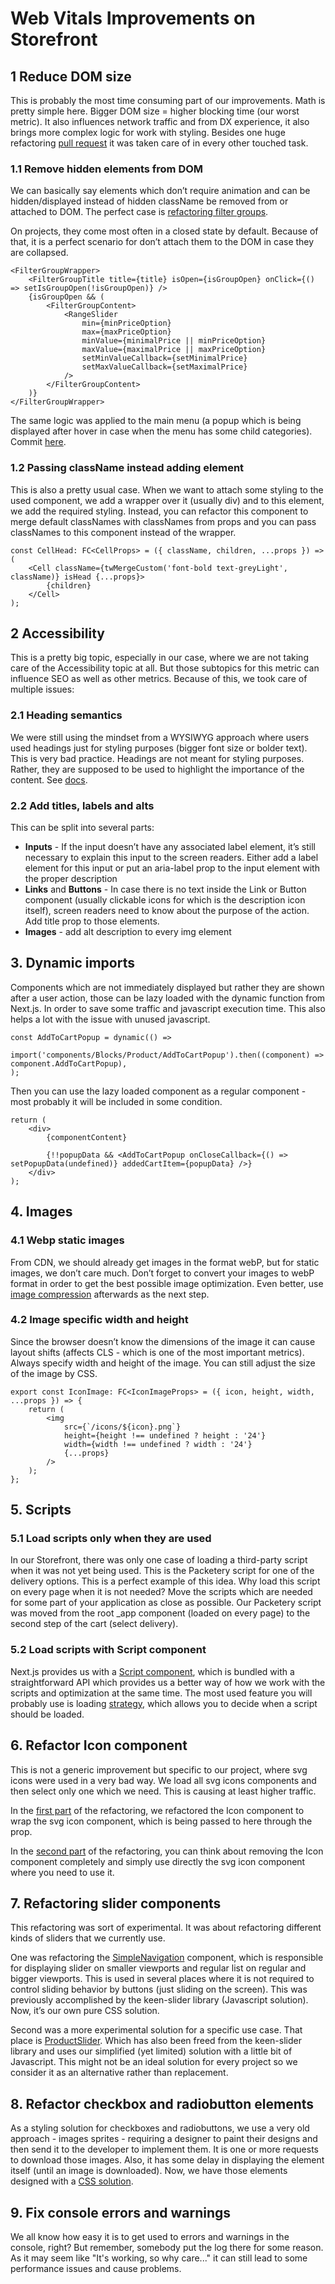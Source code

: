 # Web Vitals Improvements on Storefront

## 1 Reduce DOM size

This is probably the most time consuming part of our improvements. Math is pretty simple here. Bigger DOM size = higher blocking time (our worst metric). It also influences network traffic and from DX experience, it also brings more complex logic for work with styling. Besides one huge refactoring [pull request](https://github.com/shopsys/shopsys/pull/2749/commits) it was taken care of in every other touched task.

### 1.1 Remove hidden elements from DOM

We can basically say elements which don’t require animation and can be hidden/displayed instead of hidden className be removed from or attached to DOM. The perfect case is [refactoring filter groups](https://github.com/shopsys/shopsys/pull/2741).

On projects, they come most often in a closed state by default. Because of that, it is a perfect scenario for don’t attach them to the DOM in case they are collapsed.

```tsx
<FilterGroupWrapper>
    <FilterGroupTitle title={title} isOpen={isGroupOpen} onClick={() => setIsGroupOpen(!isGroupOpen)} />
    {isGroupOpen && (
        <FilterGroupContent>
            <RangeSlider
                min={minPriceOption}
                max={maxPriceOption}
                minValue={minimalPrice || minPriceOption}
                maxValue={maximalPrice || maxPriceOption}
                setMinValueCallback={setMinimalPrice}
                setMaxValueCallback={setMaximalPrice}
            />
        </FilterGroupContent>
    )}
</FilterGroupWrapper>
```

The same logic was applied to the main menu (a popup which is being displayed after hover in case when the menu has some child categories). Commit [here](https://github.com/shopsys/shopsys/pull/2749/commits/af75a2ebfe32a9f3725a9594005f54616cb27ffd).

### 1.2 Passing className instead adding element

This is also a pretty usual case. When we want to attach some styling to the used component, we add a wrapper over it (usually div) and to this element, we add the required styling. Instead, you can refactor this component to merge default classNames with classNames from props and you can pass classNames to this component instead of the wrapper.

```tsx
const CellHead: FC<CellProps> = ({ className, children, ...props }) => (
    <Cell className={twMergeCustom('font-bold text-greyLight', className)} isHead {...props}>
        {children}
    </Cell>
);
```

## 2 Accessibility

This is a pretty big topic, especially in our case, where we are not taking care of the Accessibility topic at all. But those subtopics for this metric can influence SEO as well as other metrics. Because of this, we took care of multiple issues:

### 2.1 Heading semantics

We were still using the mindset from a WYSIWYG approach where users used headings just for styling purposes (bigger font size or bolder text). This is very bad practice. Headings are not meant for styling purposes. Rather, they are supposed to be used to highlight the importance of the content. See [docs](https://developer.mozilla.org/en-US/docs/Web/HTML/Element/Heading_Elements).

### 2.2 Add titles, labels and alts

This can be split into several parts:

-   **Inputs** - If the input doesn’t have any associated label element, it’s still necessary to explain this input to the screen readers. Either add a label element for this input or put an aria-label prop to the input element with the proper description
-   **Links** and **Buttons** - In case there is no text inside the Link or Button component (usually clickable icons for which is the description icon itself), screen readers need to know about the purpose of the action. Add title prop to those elements.
-   **Images** - add alt description to every img element

## 3. Dynamic imports

Components which are not immediately displayed but rather they are shown after a user action, those can be lazy loaded with the dynamic function from Next.js. In order to save some traffic and javascript execution time. This also helps a lot with the issue with unused javascript.

```tsx
const AddToCartPopup = dynamic(() =>
    import('components/Blocks/Product/AddToCartPopup').then((component) => component.AddToCartPopup),
);
```

Then you can use the lazy loaded component as a regular component - most probably it will be included in some condition.

```tsx
return (
    <div>
        {componentContent}

        {!!popupData && <AddToCartPopup onCloseCallback={() => setPopupData(undefined)} addedCartItem={popupData} />}
    </div>
);
```

## 4. Images

### 4.1 Webp static images

From CDN, we should already get images in the format webP, but for static images, we don’t care much. Don’t forget to convert your images to webP format in order to get the best possible image optimization. Even better, use [image compression](https://tinypng.com/) afterwards as the next step.

### 4.2 Image specific width and height

Since the browser doesn’t know the dimensions of the image it can cause layout shifts (affects CLS - which is one of the most important metrics). Always specify width and height of the image. You can still adjust the size of the image by CSS.

```tsx
export const IconImage: FC<IconImageProps> = ({ icon, height, width, ...props }) => {
    return (
        <img
            src={`/icons/${icon}.png`}
            height={height !== undefined ? height : '24'}
            width={width !== undefined ? width : '24'}
            {...props}
        />
    );
};
```

## 5. Scripts

### 5.1 Load scripts only when they are used

In our Storefront, there was only one case of loading a third-party script when it was not yet being used. This is the Packetery script for one of the delivery options. This is a perfect example of this idea. Why load this script on every page when it is not needed? Move the scripts which are needed for some part of your application as close as possible. Our Packetery script was moved from the root \_app component (loaded on every page) to the second step of the cart (select delivery).

### 5.2 Load scripts with Script component

Next.js provides us with a [Script component](https://nextjs.org/docs/pages/building-your-application/optimizing/scripts), which is bundled with a straightforward API which provides us a better way of how we work with the scripts and optimization at the same time. The most used feature you will probably use is loading [strategy](https://nextjs.org/docs/pages/building-your-application/optimizing/scripts), which allows you to decide when a script should be loaded.

## 6. Refactor Icon component

This is not a generic improvement but specific to our project, where svg icons were used in a very bad way. We load all svg icons components and then select only one which we need. This is causing at least higher traffic.

In the [first part](https://github.com/shopsys/shopsys/pull/2722/files) of the refactoring, we refactored the Icon component to wrap the svg icon component, which is being passed to here through the prop.

In the [second part](https://github.com/shopsys/shopsys/pull/2745/files) of the refactoring, you can think about removing the Icon component completely and simply use directly the svg icon component where you need to use it.

## 7. Refactoring slider components

This refactoring was sort of experimental. It was about refactoring different kinds of sliders that we currently use.

One was refactoring the [SimpleNavigation]({{github.link}}/project-base/storefront/components/Blocks/SimpleNavigation/SimpleNavigation.tsx) component, which is responsible for displaying slider on smaller viewports and regular list on regular and bigger viewports. This is used in several places where it is not required to control sliding behavior by buttons (just sliding on the screen). This was previously accomplished by the keen-slider library (Javascript solution). Now, it’s our own pure CSS solution.

Second was a more experimental solution for a specific use case. That place is [ProductSlider]({{github.link}}/project-base/storefront/components/Blocks/Product/ProductsSlider.tsx). Which has also been freed from the keen-slider library and uses our simplified (yet limited) solution with a little bit of Javascript. This might not be an ideal solution for every project so we consider it as an alternative rather than replacement.

## 8. Refactor checkbox and radiobutton elements

As a styling solution for checkboxes and radiobuttons, we use a very old approach - images sprites - requiring a designer to paint their designs and then send it to the developer to implement them. It is one or more requests to download those images. Also, it has some delay in displaying the element itself (until an image is downloaded). Now, we have those elements designed with a [CSS solution](https://github.com/shopsys/shopsys/pull/2752).

## 9. Fix console errors and warnings

We all know how easy it is to get used to errors and warnings in the console, right? But remember, somebody put the log there for some reason. As it may seem like "It's working, so why care..." it can still lead to some performance issues and cause problems.
